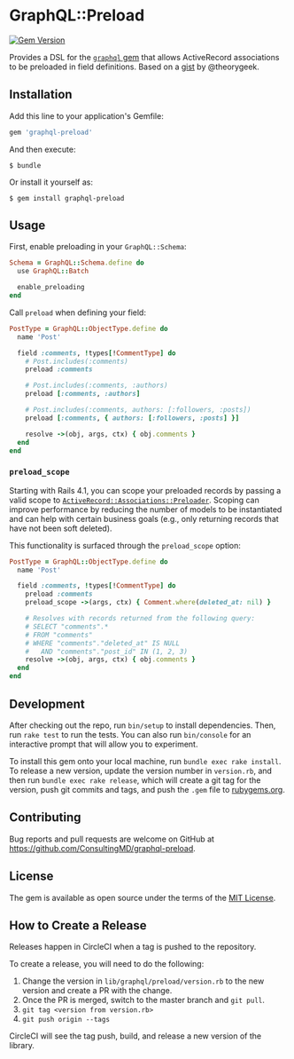 # GraphQL::Preload

[![Gem Version](https://badge.fury.io/rb/graphql-preload.svg)](https://rubygems.org/gems/graphql-preload)

Provides a DSL for the [`graphql` gem](https://github.com/rmosolgo/graphql-ruby) that allows ActiveRecord associations to be preloaded in field definitions. Based on a [gist](https://gist.github.com/theorygeek/a1a59a2bf9c59e4b3706ac68d12c8434) by @theorygeek.

## Installation

Add this line to your application's Gemfile:

```ruby
gem 'graphql-preload'
```

And then execute:

    $ bundle

Or install it yourself as:

    $ gem install graphql-preload

## Usage

First, enable preloading in your `GraphQL::Schema`:

```ruby
Schema = GraphQL::Schema.define do
  use GraphQL::Batch

  enable_preloading
end
```

Call `preload` when defining your field:

```ruby
PostType = GraphQL::ObjectType.define do
  name 'Post'

  field :comments, !types[!CommentType] do
    # Post.includes(:comments)
    preload :comments

    # Post.includes(:comments, :authors)
    preload [:comments, :authors]

    # Post.includes(:comments, authors: [:followers, :posts])
    preload [:comments, { authors: [:followers, :posts] }]

    resolve ->(obj, args, ctx) { obj.comments }
  end
end
```

### `preload_scope`
Starting with Rails 4.1, you can scope your preloaded records by passing a valid scope to [`ActiveRecord::Associations::Preloader`](https://apidock.com/rails/v4.1.8/ActiveRecord/Associations/Preloader/preload). Scoping can improve performance by reducing the number of models to be instantiated and can help with certain business goals (e.g., only returning records that have not been soft deleted).

This functionality is surfaced through the `preload_scope` option:

```ruby
PostType = GraphQL::ObjectType.define do
  name 'Post'

  field :comments, !types[!CommentType] do
    preload :comments
    preload_scope ->(args, ctx) { Comment.where(deleted_at: nil) }

    # Resolves with records returned from the following query:
    # SELECT "comments".*
    # FROM "comments"
    # WHERE "comments"."deleted_at" IS NULL
    #   AND "comments"."post_id" IN (1, 2, 3)
    resolve ->(obj, args, ctx) { obj.comments }
  end
end
```

## Development

After checking out the repo, run `bin/setup` to install dependencies. Then, run `rake test` to run the tests. You can also run `bin/console` for an interactive prompt that will allow you to experiment.

To install this gem onto your local machine, run `bundle exec rake install`. To release a new version, update the version number in `version.rb`, and then run `bundle exec rake release`, which will create a git tag for the version, push git commits and tags, and push the `.gem` file to [rubygems.org](https://rubygems.org).

## Contributing

Bug reports and pull requests are welcome on GitHub at https://github.com/ConsultingMD/graphql-preload.

## License

The gem is available as open source under the terms of the [MIT License](http://opensource.org/licenses/MIT).

## How to Create a Release

Releases happen in CircleCI when a tag is pushed to the repository.

To create a release, you will need to do the following:

1. Change the version in `lib/graphql/preload/version.rb` to the new version and create a PR with the change.
1. Once the PR is merged, switch to the master branch and `git pull`.
1. `git tag <version from version.rb>`
1. `git push origin --tags`

CircleCI will see the tag push, build, and release a new version of the library.


